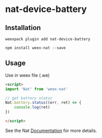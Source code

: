 # nat-device-battery

## Installation
```
weexpack plugin add nat-device-battery
```

```
npm install weex-nat --save
```

## Usage

Use in weex file (.we)

```html
<script>
import 'Nat' from 'weex-nat'

// get battery status
Nat.battery.status((err, ret) => {
    console.log(ret)
})

</script>
```

See the Nat [Documentation](http://natjs.com/) for more details.
